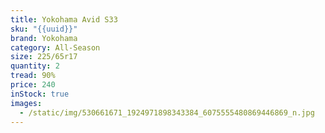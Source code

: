 ```yaml
---
title: Yokohama Avid S33
sku: "{{uuid}}"
brand: Yokohama
category: All-Season
size: 225/65r17
quantity: 2
tread: 90%
price: 240
inStock: true
images:
  - /static/img/530661671_1924971898343384_6075555480869446869_n.jpg
---
```

